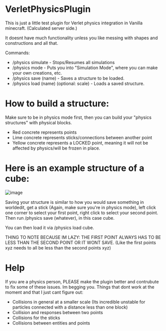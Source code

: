 # VerletPhysicsPlugin

This is just a little test plugin for Verlet physics integration in Vanilla minecraft. (Calculated server side.)

It doesnt have much functionality unless you like messing with shapes and constructions and all that.

Commands:
 - /physics simulate - Stops/Resumes all simulations
- /physics mode - Puts you into "Simulation Mode", where you can make your own creations, etc.
- /physics save (name) - Saves a structure to be loaded.
- /physics load (name) (optional: scale) - Loads a saved structure.

# How to build a structure:
Make sure to be in physics mode first, then you can build your "physics structures" with physical blocks.

- Red concrete represents points
- Lime concrete represents sticks/connections between another point
- Yellow concrete represents a LOCKED point, meaning it will not be affected by physics/will be frozen in place.

# Here is an example structure of a cube:
![image](https://user-images.githubusercontent.com/13337586/185519221-60729c9e-5fbd-4205-be3d-c9bf7fd54a17.png)

Saving your structure is similar to how you would save something in worldedit, get a stick (Again, make sure you're in physics mode), left click 
one corner to select your first point, right click to select your second point. Then run /physics save (whatever), in this case cube.

You can then load it via /physics load cube.

THING TO NOTE BECAUSE IM LAZY: THE FIRST POINT ALWAYS HAS TO BE LESS THAN THE SECOND POINT OR IT WONT SAVE. (Like the first points xyz needs to all be less than the second
points xyz)

# Help
If you are a physics person, PLEASE make the plugin better and contrubute to fix some of these issues. Im begging you.
Things that dont work at the moment and that I just cant figure out:
- Collisions in general at a smaller scale (Its incredible unstable for particles connected with a distance less than one block)
- Collision and responses between two points
- Collisions for the sticks
- Collisions between entities and points
